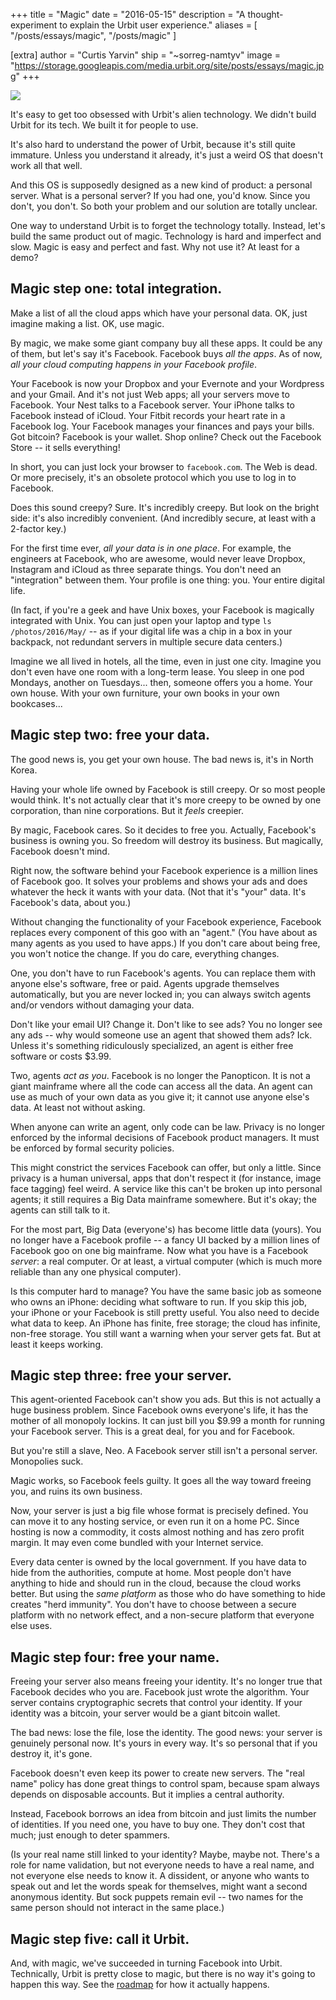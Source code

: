 +++
title = "Magic"
date = "2016-05-15"
description = "A thought-experiment to explain the Urbit user experience."
aliases = [ "/posts/essays/magic", "/posts/magic" ]

[extra]
author = "Curtis Yarvin"
ship = "~sorreg-namtyv"
image = "https://storage.googleapis.com/media.urbit.org/site/posts/essays/magic.jpg"
+++

![](https://storage.googleapis.com/media.urbit.org/site/posts/essays/magic.jpg)

It's easy to get too obsessed with Urbit's alien technology. We
didn't build Urbit for its tech. We built it for people to use.

It's also hard to understand the power of Urbit, because it's
still quite immature. Unless you understand it already, it's
just a weird OS that doesn't work all that well.

And this OS is supposedly designed as a new kind of product: a
personal server. What is a personal server? If you had one,
you'd know. Since you don't, you don't. So both your problem
and our solution are totally unclear.

One way to understand Urbit is to forget the technology totally.
Instead, let's build the same product out of magic. Technology
is hard and imperfect and slow. Magic is easy and perfect and
fast. Why not use it? At least for a demo?

## Magic step one: total integration.

Make a list of all the cloud apps which have your personal data.
OK, just imagine making a list. OK, use magic.

By magic, we make some giant company buy all these apps. It
could be any of them, but let's say it's Facebook. Facebook buys
_all the apps_. As of now, _all your cloud computing happens in
your Facebook profile_.

Your Facebook is now your Dropbox and your Evernote and your
Wordpress and your Gmail. And it's not just Web apps; all your
servers move to Facebook. Your Nest talks to a Facebook server.
Your iPhone talks to Facebook instead of iCloud. Your Fitbit
records your heart rate in a Facebook log. Your Facebook
manages your finances and pays your bills. Got bitcoin?
Facebook is your wallet. Shop online? Check out the Facebook
Store -- it sells everything!

In short, you can just lock your browser to `facebook.com`. The
Web is dead. Or more precisely, it's an obsolete protocol which
you use to log in to Facebook.

Does this sound creepy? Sure. It's incredibly creepy. But look
on the bright side: it's also incredibly convenient. (And
incredibly secure, at least with a 2-factor key.)

For the first time ever, _all your data is in one place_. For
example, the engineers at Facebook, who are awesome, would never
leave Dropbox, Instagram and iCloud as three separate things.
You don't need an "integration" between them. Your profile is
one thing: you. Your entire digital life.

(In fact, if you're a geek and have Unix boxes, your Facebook is
magically integrated with Unix. You can just open your laptop
and type `ls /photos/2016/May/` -- as if your digital life was a
chip in a box in your backpack, not redundant servers in multiple
secure data centers.)

Imagine we all lived in hotels, all the time, even in just one
city. Imagine you don't even have one room with a long-term
lease. You sleep in one pod Mondays, another on Tuesdays...
then, someone offers you a home. Your own house. With your own
furniture, your own books in your own bookcases...

## Magic step two: free your data.

The good news is, you get your own house. The bad news is, it's
in North Korea.

Having your whole life owned by Facebook is still creepy. Or so
most people would think. It's not actually clear that it's more
creepy to be owned by one corporation, than nine corporations.
But it _feels_ creepier.

By magic, Facebook cares. So it decides to free you. Actually,
Facebook's business is owning you. So freedom will destroy its
business. But magically, Facebook doesn't mind.

Right now, the software behind your Facebook experience is a
million lines of Facebook goo. It solves your problems and shows
your ads and does whatever the heck it wants with your data.
(Not that it's "your" data. It's Facebook's data, about you.)

Without changing the functionality of your Facebook experience,
Facebook replaces every component of this goo with an "agent."
(You have about as many agents as you used to have apps.) If you
don't care about being free, you won't notice the change. If you
do care, everything changes.

One, you don't have to run Facebook's agents. You can replace
them with anyone else's software, free or paid. Agents upgrade
themselves automatically, but you are never locked in; you can
always switch agents and/or vendors without damaging your data.

Don't like your email UI? Change it. Don't like to see ads?
You no longer see any ads -- why would someone use an agent that
showed them ads? Ick. Unless it's something ridiculously
specialized, an agent is either free software or costs $3.99.

Two, agents _act as you_. Facebook is no longer the Panopticon.
It is not a giant mainframe where all the code can access all the
data. An agent can use as much of your own data as you give it;
it cannot use anyone else's data. At least not without asking.

When anyone can write an agent, only code can be law. Privacy is
no longer enforced by the informal decisions of Facebook product
managers. It must be enforced by formal security policies.

This might constrict the services Facebook can offer, but only a
little. Since privacy is a human universal, apps that don't
respect it (for instance, image face tagging) feel weird. A
service like this can't be broken up into personal agents; it
still requires a Big Data mainframe somewhere. But it's okay;
the agents can still talk to it.

For the most part, Big Data (everyone's) has become little data
(yours). You no longer have a Facebook profile -- a fancy UI
backed by a million lines of Facebook goo on one big mainframe.
Now what you have is a Facebook _server_: a real computer. Or at
least, a virtual computer (which is much more reliable than any
one physical computer).

Is this computer hard to manage? You have the same basic job as
someone who owns an iPhone: deciding what software to run. If
you skip this job, your iPhone or your Facebook is still pretty
useful. You also need to decide what data to keep. An iPhone
has finite, free storage; the cloud has infinite, non-free
storage. You still want a warning when your server gets fat.
But at least it keeps working.

## Magic step three: free your server.

This agent-oriented Facebook can't show you ads. But this is not
actually a huge business problem. Since Facebook owns everyone's
life, it has the mother of all monopoly lockins. It can just
bill you $9.99 a month for running your Facebook server. This is
a great deal, for you and for Facebook.

But you're still a slave, Neo. A Facebook server still isn't a
personal server. Monopolies suck.

Magic works, so Facebook feels guilty. It goes all the way
toward freeing you, and ruins its own business.

Now, your server is just a big file whose format is precisely
defined. You can move it to any hosting service, or even run it
on a home PC. Since hosting is now a commodity, it costs almost
nothing and has zero profit margin. It may even come bundled
with your Internet service.

Every data center is owned by the local government. If you have
data to hide from the authorities, compute at home. Most people
don't have anything to hide and should run in the cloud, because
the cloud works better. But using the _same platform_ as those
who do have something to hide creates "herd immunity". You don't
have to choose between a secure platform with no network effect,
and a non-secure platform that everyone else uses.

## Magic step four: free your name.

Freeing your server also means freeing your identity. It's no
longer true that Facebook decides who you are. Facebook just
wrote the algorithm. Your server contains cryptographic secrets
that control your identity. If your identity was a bitcoin, your
server would be a giant bitcoin wallet.

The bad news: lose the file, lose the identity. The good news:
your server is genuinely personal now. It's yours in every way.
It's so personal that if you destroy it, it's gone.

Facebook doesn't even keep its power to create new servers. The
"real name" policy has done great things to control spam, because
spam always depends on disposable accounts. But it implies a
central authority.

Instead, Facebook borrows an idea from bitcoin and just limits
the number of identities. If you need one, you have to buy one.
They don't cost that much; just enough to deter spammers.

(Is your real name still linked to your identity? Maybe, maybe
not. There's a role for name validation, but not everyone needs
to have a real name, and not everyone else needs to know it. A
dissident, or anyone who wants to speak out and let the words
speak for themselves, might want a second anonymous identity.
But sock puppets remain evil -- two names for the same person
should not interact in the same place.)

## Magic step five: call it Urbit.

And, with magic, we've succeeded in turning Facebook into Urbit.
Technically, Urbit is pretty close to magic, but there is no way
it's going to happen this way. See the [roadmap](/blog/roadmap) for how it
actually happens.
